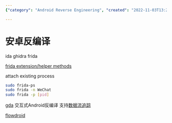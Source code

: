 ```yaml
---
{"category": "Android Reverse Engineering", "created": "2022-11-03T13:24:48+08:00", "date": "2022-11-03 13:24:48", "description": "This article provides a comprehensive guide on Android reverse engineering tools, specifically focusing on IDA, Ghidra, Frida, GDA, and Flowdroid. It explains how to use Frida to attach an existing process and demonstrates its usage with WeChat as an example.", "modified": "2022-11-03T13:39:26+08:00", "tags": ["android", "reverse engineering", "ida", "ghidra", "frida", "gda", "flowdroid"], "title": "Mastering Android Reverse Engineering Tools: IDA, Ghidra, Frida, GDA and Flowdroid"}

---
```


# 安卓反编译

ida ghidra frida

[frida extension/helper methods](https://github.com/iGio90/frida-java-ext)

attach existing process

```bash
sudo frida-ps
sudo frida -n WeChat
sudo frida -p [pid]

```

[gda](http://www.gda.wiki:9090/index.php) 交互式Android反编译 支持[数据流追踪](http://www.gda.wiki:9090/dataFlow.php)

[flowdroid](https://github.com/secure-software-engineering/FlowDroid)
